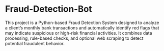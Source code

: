 # Fraud-Detection-Bot
This project is a Python-based Fraud Detection System designed to analyze a client’s monthly bank transactions and automatically identify red flags that may indicate suspicious or high-risk financial activities. It combines data processing, rule-based checks, and optional web scraping to detect potential fraudulent behavior.

